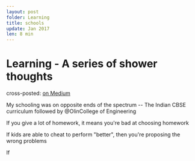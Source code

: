 ```yaml
---
layout: post
folder: Learning
title: schools
update: Jan 2017
len: 8 min
---
```

# Learning - A series of shower thoughts
<div class="essay-subtext">cross-posted: <a href="https://medium.com/@keerthiko/eyes-f07a01a682f1">on Medium</a></div>

My schooling was on opposite ends of the spectrum -- The Indian CBSE curriculum followed by @OlinCollege of Engineering

If you give a lot of homework, it means you're bad at choosing homework

If kids are able to cheat to perform "better", then you're proposing the wrong problems

If 